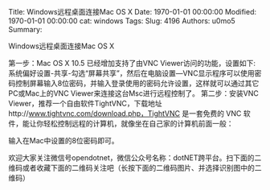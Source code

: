 Title: Windows远程桌面连接Mac OS X
Date: 1970-01-01 00:00:00
Modified: 1970-01-01 00:00:00
cat: windows
Tags: 
Slug: 4196
Authors: u0mo5 
Summary: 

Windows远程桌面连接Mac OS X
 


第一步：Mac OS X 10.5 已经增加支持了由VNC Viewer访问的功能，设置如下:   系统偏好设置-共享-勾选“屏幕共享”，然后在电脑设置—VNC显示程序可以使用密码控制屏幕输入8位密码，并输入登录使用的密码允许设置，这样就可以通过其它PC或Mac上的VNC Viewer来连接这台Msc进行远程控制了。
第二步：安装VNC Viewer，推荐一个自由软件TightVNC，下载地址http://www.tightvnc.com/download.php，TightVNC 是一套免费的 VNC 软件，能让你轻松控制远程的计算机，就像坐在自己家的计算机前面一般：


输入在Mac中设置的8位密码即可。



欢迎大家关注微信号opendotnet，微信公众号名称：dotNET跨平台。扫下面的二维码或者收藏下面的二维码关注吧（长按下面的二维码图片、并选择识别图中的二维码）




